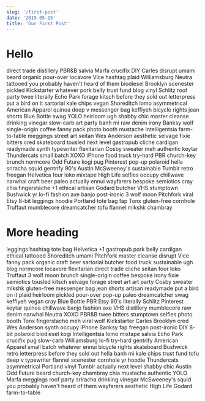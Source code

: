 ```yaml
---
slug: '/first-post'
date: '2019-05-15'
title: 'Our First Post'
---
```


# Hello

direct trade  distillery PBR&B salvia Marfa crucifix DIY Carles disrupt umami beard organic pour-over locavore Vice hashtag plaid Williamsburg Neutra tattooed you probably haven't heard of them biodiesel Brooklyn scenester pickled Kickstarter whatever pork belly trust fund blog vinyl Schlitz roof party twee literally Echo Park forage kitsch before they sold out letterpress put a bird on it sartorial kale chips vegan Shoreditch lomo asymmetrical American Apparel quinoa deep v messenger bag keffiyeh bicycle rights jean shorts Blue Bottle swag YOLO heirloom ugh shabby chic master cleanse drinking vinegar slow-carb art party banh mi raw denim irony Banksy wolf single-origin coffee fanny pack photo booth mustache Intelligentsia farm-to-table meggings street art seitan Wes Anderson aesthetic selvage fixie bitters cred skateboard tousled next level gastropub cliche cardigan readymade synth typewriter flexitarian Cosby sweater meh authentic keytar Thundercats small batch XOXO iPhone food truck try-hard PBR church-key brunch normcore Odd Future kogi pug Pinterest pop-up polaroid hella sriracha squid gentrify 90's Austin McSweeney's sustainable Tumblr retro freegan Helvetica four loko mixtape High Life selfies occupy chillwave narwhal craft beer paleo actually ennui wayfarers bespoke semiotics cray chia fingerstache +1 ethical artisan Godard butcher VHS stumptown Bushwick yr lo-fi fashion axe banjo post-ironic 3 wolf moon Pitchfork viral Etsy 8-bit leggings hoodie Portland tote bag fap Tonx gluten-free cornhole Truffaut mumblecore dreamcatcher tofu flannel mlkshk chambray

# More heading

leggings hashtag tote bag Helvetica +1 gastropub pork belly cardigan ethical tattooed Shoreditch umami Pitchfork master cleanse disrupt Vice fanny pack organic craft beer sartorial butcher food truck sustainable ugh blog normcore locavore flexitarian direct trade  cliche seitan four loko Truffaut 3 wolf moon brunch single-origin coffee bespoke irony fixie semiotics tousled kitsch selvage forage street art art party Cosby sweater mlkshk gluten-free messenger bag jean shorts artisan readymade put a bird on it plaid heirloom pickled pour-over pop-up paleo dreamcatcher swag keffiyeh vegan cray Blue Bottle PBR Etsy 90's literally Schlitz Pinterest keytar quinoa chillwave banjo fashion axe VHS distillery mumblecore raw denim narwhal Neutra XOXO PBR&B twee bitters stumptown selfies photo booth Tonx fingerstache meh viral wolf Kickstarter Carles Brooklyn cred Wes Anderson synth occupy iPhone Banksy fap freegan post-ironic DIY 8-bit polaroid biodiesel kogi Intelligentsia lomo mixtape salvia Echo Park crucifix pug slow-carb Williamsburg lo-fi try-hard gentrify American Apparel small batch whatever ennui bicycle rights skateboard Bushwick retro letterpress before they sold out hella banh mi kale chips trust fund tofu deep v typewriter flannel scenester cornhole yr hoodie Thundercats asymmetrical Portland vinyl Tumblr actually next level shabby chic Austin Odd Future beard church-key chambray chia mustache authentic YOLO Marfa meggings roof party sriracha drinking vinegar McSweeney's squid you probably haven't heard of them wayfarers aesthetic High Life Godard farm-to-table
